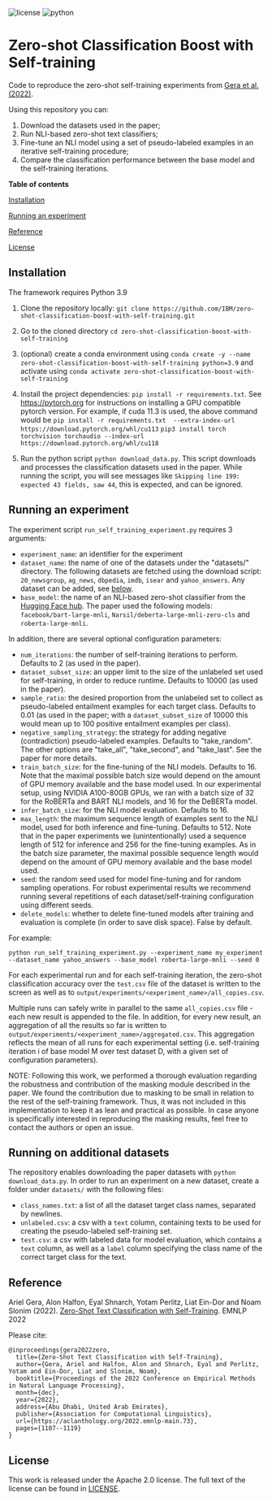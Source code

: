 ![license](https://img.shields.io/github/license/IBM/zero-shot-classification-boost-with-self-training) ![python](https://img.shields.io/badge/python-3.9-blue)

# Zero-shot Classification Boost with Self-training

Code to reproduce the zero-shot self-training experiments from [Gera et al. (2022)](#reference).

Using this repository you can:

1. Download the datasets used in the paper;
2. Run NLI-based zero-shot text classifiers;
3. Fine-tune an NLI model using a set of pseudo-labeled examples in an iterative self-training procedure;
4. Compare the classification performance between the base model and the self-training iterations.

**Table of contents**

[Installation](#installation)

[Running an experiment](#running-an-experiment)

[Reference](#reference)

[License](#license)

## Installation

The framework requires Python 3.9

1. Clone the repository locally:
   `git clone https://github.com/IBM/zero-shot-classification-boost-with-self-training.git`
2. Go to the cloned directory
   `cd zero-shot-classification-boost-with-self-training`
3. (optional) create a conda environment using `conda create -y --name zero-shot-classification-boost-with-self-training python=3.9` and activate using `conda activate zero-shot-classification-boost-with-self-training`
4. Install the project dependencies: `pip install -r requirements.txt`. See https://pytorch.org for instructions on installing a GPU compatible pytorch version. For example, if cuda 11.3 is used, the above command would be `pip install -r requirements.txt  --extra-index-url https://download.pytorch.org/whl/cu113`
   `pip3 install torch torchvision torchaudio --index-url https://download.pytorch.org/whl/cu118`

5. Run the python script `python download_data.py`.
   This script downloads and processes the classification datasets used in the paper. While running the script, you will see messages like `Skipping line 199: expected 43 fields, saw 44`, this is expected, and can be ignored.

## Running an experiment

The experiment script `run_self_training_experiment.py` requires 3 arguments:

- `experiment_name`: an identifier for the experiment
- `dataset_name`: the name of one of the datasets under the "datasets/" directory. The following datasets are fetched using the download script: `20_newsgroup`, `ag_news`, `dbpedia`, `imdb`, `isear` and `yahoo_answers`. Any dataset can be added, see [below](#running-on-additional-datasets).
- `base_model`: the name of an NLI-based zero-shot classifier from the [Hugging Face hub](https://huggingface.co/models?pipeline_tag=zero-shot-classification). The paper used the following models: `facebook/bart-large-mnli`, `Narsil/deberta-large-mnli-zero-cls` and `roberta-large-mnli`.

In addition, there are several optional configuration parameters:

- `num_iterations`: the number of self-training iterations to perform. Defaults to 2 (as used in the paper).
- `dataset_subset_size`: an upper limit to the size of the unlabeled set used for self-training, in order to reduce runtime. Defaults to 10000 (as used in the paper).
- `sample_ratio`: the desired proportion from the unlabeled set to collect as pseudo-labeled entailment examples for each target class. Defaults to 0.01 (as used in the paper; with a `dataset_subset_size` of 10000 this would mean up to 100 positive entailment examples per class).
- `negative_sampling_strategy`: the strategy for adding negative (contradiction) pseudo-labeled examples. Defaults to "take_random". The other options are "take_all", "take_second", and "take_last". See the paper for more details.
- `train_batch_size`: for the fine-tuning of the NLI models. Defaults to 16.
  Note that the maximal possible batch size would depend on the amount of GPU memory available and the base model used. In our experimental setup, using NVIDIA A100-80GB GPUs, we ran with a batch size of 32 for the RoBERTa and BART NLI models, and 16 for the DeBERTa model.
- `infer_batch_size`: for the NLI model evaluation. Defaults to 16.
- `max_length`: the maximum sequence length of examples sent to the NLI model, used for both inference and fine-tuning. Defaults to 512. Note that in the paper experiments we (unintentionally) used a sequence length of 512 for inference and 256 for the fine-tuning examples. As in the batch size parameter, the maximal possible sequence length would depend on the amount of GPU memory available and the base model used.
- `seed`: the random seed used for model fine-tuning and for random sampling operations. For robust experimental results we recommend running several repetitions of each dataset/self-training configuration using different seeds.
- `delete_models`: whether to delete fine-tuned models after training and evaluation is complete (in order to save disk space). False by default.

For example:

`python run_self_training_experiment.py --experiment_name my_experiment --dataset_name yahoo_answers --base_model roberta-large-mnli --seed 0`

For each experimental run and for each self-training iteration, the zero-shot classification accuracy over the `test.csv` file of the dataset is written to the screen as well as to `output/experiments/<experiment_name>/all_copies.csv`.

Multiple runs can safely write in parallel to the same `all_copies.csv` file - each new result is appended to the file. In addition, for every new result, an aggregation of all the results so far is written to `output/experiments/<experiment_name>/aggregated.csv`. This aggregation reflects the mean of all runs for each experimental setting (i.e. self-training iteration i of base model M over test dataset D, with a given set of configuration parameters).

NOTE: Following this work, we performed a thorough evaluation regarding the robustness and contribution of the masking module described in the paper. We found the contribution due to masking to be small in relation to the rest of the self-training framework. Thus, it was not included in this implementation to keep it as lean and practical as possible. In case anyone is specifically interested in reproducing the masking results, feel free to contact the authors or open an issue.

## Running on additional datasets

The repository enables downloading the paper datasets with `python download_data.py`. In order to run an experiment on a new dataset, create a folder under `datasets/` with the following files:

- `class_names.txt`: a list of all the dataset target class names, separated by newlines.
- `unlabeled.csv`: a csv with a `text` column, containing texts to be used for creating the pseudo-labeled self-training set.
- `test.csv`: a csv with labeled data for model evaluation, which contains a `text` column, as well as a `label` column specifying the class name of the correct target class for the text.

## Reference

Ariel Gera, Alon Halfon, Eyal Shnarch, Yotam Perlitz, Liat Ein-Dor and Noam Slonim (2022).
[Zero-Shot Text Classification with Self-Training](https://aclanthology.org/2022.emnlp-main.73). EMNLP 2022

Please cite:

```
@inproceedings{gera2022zero,
  title={Zero-Shot Text Classification with Self-Training},
  author={Gera, Ariel and Halfon, Alon and Shnarch, Eyal and Perlitz, Yotam and Ein-Dor, Liat and Slonim, Noam},
  booktitle={Proceedings of the 2022 Conference on Empirical Methods in Natural Language Processing},
  month={dec},
  year={2022},
  address={Abu Dhabi, United Arab Emirates},
  publisher={Association for Computational Linguistics},
  url={https://aclanthology.org/2022.emnlp-main.73},
  pages={1107--1119}
}
```

## License

This work is released under the Apache 2.0 license. The full text of the license can be found in [LICENSE](LICENSE).
